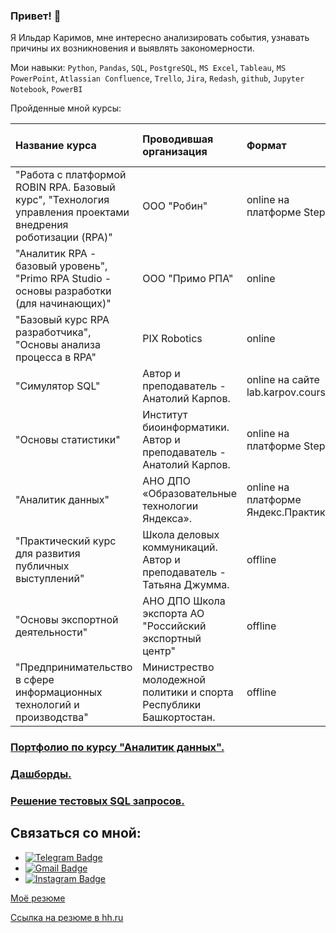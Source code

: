 ### Привет! 👋

Я Ильдар Каримов, мне интересно анализировать события, узнавать причины их возникновения и выявлять закономерности.

Мои навыки:
`Python`, `Pandas`, `SQL`, `PostgreSQL`, `MS Excel`, `Tableau`, `MS PowerPoint`, `Atlassian Confluence`, `Trello`, `Jira`, `Redash`,
`github`, `Jupyter Notebook`, `PowerBI`

Пройденные мной курсы:

| Название курса | Проводившая организация | Формат | Период обучения | Документ об окончании |
| :---------------------- | :---------------------- | :---------------------- |:---------------------- |:---------------------- |
| "Работа с платформой ROBIN RPA. Базовый курс", "Технология управления проектами внедрения роботизации (RPA)" | ООО "Робин" | online на платформе Stepik | 2024 | [Сертификат](https://github.com/usr036943/usr036943/blob/main/Документы/Каримов_Ильдар_Зинурович_Базовый.pdf) |
| "Аналитик RPA - базовый уровень", "Primo RPA Studio - основы разработки (для начинающих)" | ООО "Примо РПА" | online | 2024 | [Сертификат](https://github.com/usr036943/usr036943/blob/main/Документы/certificate_Primo_RPA.pdf) |
| "Базовый курс RPA разработчика", "Основы анализа процесса в RPA" | PIX Robotics | online | 2024 | [Сертификат](https://github.com/usr036943/usr036943/blob/main/Документы/PIX%20Robotics_RPA_merged.pdf) |
| "Симулятор SQL" | Автор и преподаватель - Анатолий Карпов. | online на сайте lab.karpov.courses | 2023 | [Сертификат](https://github.com/usr036943/usr036943/blob/main/Документы/certificate-simulyator-SQL.pdf) |
| "Основы статистики" | Институт биоинформатики. Автор и преподаватель - Анатолий Карпов. | online на платформе Stepik |2023 | [Сертификат](https://github.com/usr036943/usr036943/blob/main/Документы/certificate-stepik-76-7953a64.pdf) |
| "Аналитик данных" |АНО ДПО «Образовательные технологии Яндекса». | online на платформе Яндекс.Практикум | 2022-2023 | [Диплом](https://github.com/usr036943/usr036943/blob/main/Документы/diplom-yapraktikum-20232DA00256.pdf) |
| "Практический курс для развития публичных выступлений"| Школа деловых коммуникаций. Автор и преподаватель - Татьяна Джумма. | offline | 2019 | [Сертификат](https://github.com/usr036943/usr036943/blob/main/Документы/certificate-djumma.pdf) | 
| "Основы экспортной деятельности"| АНО ДПО Школа экспорта АО "Российский экспортный центр" | offline | 2019 | [Сертификат](https://github.com/usr036943/usr036943/blob/main/Документы/certificate_REC_2019-09-18_21-38-55.png) | 
| "Предпринимательство в сфере информационных технологий и производства"| Министрество молодежной политики и спорта Республики Башкортостан. | offline | 2017 | [Сертификат](https://github.com/usr036943/usr036943/blob/main/Документы/certificate-predprinimatel.pdf) | 

### [Портфолио по курсу "Аналитик данных".](https://github.com/usr036943/yandex_practicum_projects)

### [Дашборды.](https://github.com/usr036943/Dashboards)

### [Решение тестовых SQL запросов.](https://github.com/usr036943/SQL-test-tasks/tree/main/folder%201)

## Связаться со мной: 
- [![Telegram Badge](https://img.shields.io/badge/-usr036943-blue?style=flat&logo=Telegram&logoColor=white)](https://t.me/usr036943) 
- [![Gmail Badge](https://img.shields.io/badge/-karim_ildar@mail.ru-blue?style=flat&logo=Mail&logoColor=white)](mailto:karim_ildar@mail.ru)
- [![Instagram Badge](https://img.shields.io/badge/-karim_ildar-white?style=flat&logo=Instagram&logoColor=B4068E)](https://instagram.com/karim_ildar)

[Моё резюме](https://usr036943.github.io/karimov-ildar/) 

[Сcылка на резюме в hh.ru](https://ufa.hh.ru/applicant/resumes/view?resume=3ec90ef6ff0bc734450039ed1f375047543647)
